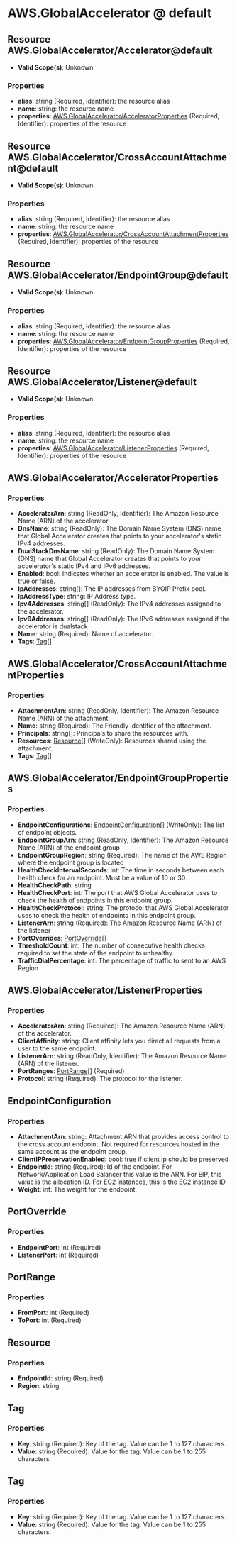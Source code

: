 # AWS.GlobalAccelerator @ default

## Resource AWS.GlobalAccelerator/Accelerator@default
* **Valid Scope(s)**: Unknown
### Properties
* **alias**: string (Required, Identifier): the resource alias
* **name**: string: the resource name
* **properties**: [AWS.GlobalAccelerator/AcceleratorProperties](#awsglobalacceleratoracceleratorproperties) (Required, Identifier): properties of the resource

## Resource AWS.GlobalAccelerator/CrossAccountAttachment@default
* **Valid Scope(s)**: Unknown
### Properties
* **alias**: string (Required, Identifier): the resource alias
* **name**: string: the resource name
* **properties**: [AWS.GlobalAccelerator/CrossAccountAttachmentProperties](#awsglobalacceleratorcrossaccountattachmentproperties) (Required, Identifier): properties of the resource

## Resource AWS.GlobalAccelerator/EndpointGroup@default
* **Valid Scope(s)**: Unknown
### Properties
* **alias**: string (Required, Identifier): the resource alias
* **name**: string: the resource name
* **properties**: [AWS.GlobalAccelerator/EndpointGroupProperties](#awsglobalacceleratorendpointgroupproperties) (Required, Identifier): properties of the resource

## Resource AWS.GlobalAccelerator/Listener@default
* **Valid Scope(s)**: Unknown
### Properties
* **alias**: string (Required, Identifier): the resource alias
* **name**: string: the resource name
* **properties**: [AWS.GlobalAccelerator/ListenerProperties](#awsglobalacceleratorlistenerproperties) (Required, Identifier): properties of the resource

## AWS.GlobalAccelerator/AcceleratorProperties
### Properties
* **AcceleratorArn**: string (ReadOnly, Identifier): The Amazon Resource Name (ARN) of the accelerator.
* **DnsName**: string (ReadOnly): The Domain Name System (DNS) name that Global Accelerator creates that points to your accelerator's static IPv4 addresses.
* **DualStackDnsName**: string (ReadOnly): The Domain Name System (DNS) name that Global Accelerator creates that points to your accelerator's static IPv4 and IPv6 addresses.
* **Enabled**: bool: Indicates whether an accelerator is enabled. The value is true or false.
* **IpAddresses**: string[]: The IP addresses from BYOIP Prefix pool.
* **IpAddressType**: string: IP Address type.
* **Ipv4Addresses**: string[] (ReadOnly): The IPv4 addresses assigned to the accelerator.
* **Ipv6Addresses**: string[] (ReadOnly): The IPv6 addresses assigned if the accelerator is dualstack
* **Name**: string (Required): Name of accelerator.
* **Tags**: [Tag](#tag)[]

## AWS.GlobalAccelerator/CrossAccountAttachmentProperties
### Properties
* **AttachmentArn**: string (ReadOnly, Identifier): The Amazon Resource Name (ARN) of the attachment.
* **Name**: string (Required): The Friendly identifier of the attachment.
* **Principals**: string[]: Principals to share the resources with.
* **Resources**: [Resource](#resource)[] (WriteOnly): Resources shared using the attachment.
* **Tags**: [Tag](#tag)[]

## AWS.GlobalAccelerator/EndpointGroupProperties
### Properties
* **EndpointConfigurations**: [EndpointConfiguration](#endpointconfiguration)[] (WriteOnly): The list of endpoint objects.
* **EndpointGroupArn**: string (ReadOnly, Identifier): The Amazon Resource Name (ARN) of the endpoint group
* **EndpointGroupRegion**: string (Required): The name of the AWS Region where the endpoint group is located
* **HealthCheckIntervalSeconds**: int: The time in seconds between each health check for an endpoint. Must be a value of 10 or 30
* **HealthCheckPath**: string
* **HealthCheckPort**: int: The port that AWS Global Accelerator uses to check the health of endpoints in this endpoint group.
* **HealthCheckProtocol**: string: The protocol that AWS Global Accelerator uses to check the health of endpoints in this endpoint group.
* **ListenerArn**: string (Required): The Amazon Resource Name (ARN) of the listener
* **PortOverrides**: [PortOverride](#portoverride)[]
* **ThresholdCount**: int: The number of consecutive health checks required to set the state of the endpoint to unhealthy.
* **TrafficDialPercentage**: int: The percentage of traffic to sent to an AWS Region

## AWS.GlobalAccelerator/ListenerProperties
### Properties
* **AcceleratorArn**: string (Required): The Amazon Resource Name (ARN) of the accelerator.
* **ClientAffinity**: string: Client affinity lets you direct all requests from a user to the same endpoint.
* **ListenerArn**: string (ReadOnly, Identifier): The Amazon Resource Name (ARN) of the listener.
* **PortRanges**: [PortRange](#portrange)[] (Required)
* **Protocol**: string (Required): The protocol for the listener.

## EndpointConfiguration
### Properties
* **AttachmentArn**: string: Attachment ARN that provides access control to the cross account endpoint. Not required for resources hosted in the same account as the endpoint group.
* **ClientIPPreservationEnabled**: bool: true if client ip should be preserved
* **EndpointId**: string (Required): Id of the endpoint. For Network/Application Load Balancer this value is the ARN.  For EIP, this value is the allocation ID.  For EC2 instances, this is the EC2 instance ID
* **Weight**: int: The weight for the endpoint.

## PortOverride
### Properties
* **EndpointPort**: int (Required)
* **ListenerPort**: int (Required)

## PortRange
### Properties
* **FromPort**: int (Required)
* **ToPort**: int (Required)

## Resource
### Properties
* **EndpointId**: string (Required)
* **Region**: string

## Tag
### Properties
* **Key**: string (Required): Key of the tag. Value can be 1 to 127 characters.
* **Value**: string (Required): Value for the tag. Value can be 1 to 255 characters.

## Tag
### Properties
* **Key**: string (Required): Key of the tag. Value can be 1 to 127 characters.
* **Value**: string (Required): Value for the tag. Value can be 1 to 255 characters.

